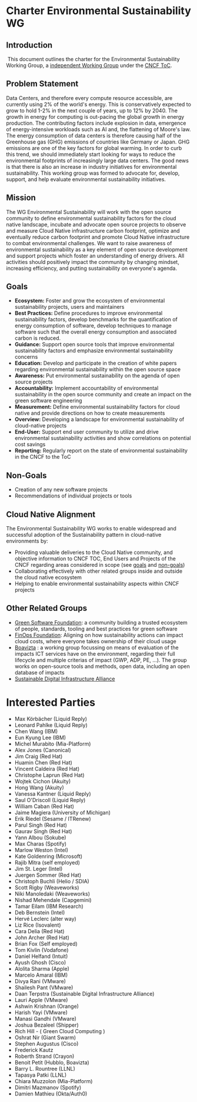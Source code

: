 # Charter Environmental Sustainability WG
## Introduction
​​
This document outlines the charter for the Environmental Sustainability Working Group, a [independent Working Group](https://github.com/cncf/toc/blob/main/tags/cncf-tags.md) under the [CNCF ToC](https://github.com/cncf/toc).

## Problem Statement

Data Centers, and therefore every compute resource accessible, are currently using 2% of the world's energy. This is conservatively expected to grow to hold 1-2% in the next couple of years, up to 12% by 2040. The growth in energy for computing is out-pacing the global growth in energy production. The contributing factors include explosion in data, emergence of energy-intensive workloads such as AI and, the flattening of Moore's law. The energy consumption of data centers is therefore causing half of the Greenhouse gas (GHG) emissions of countries like Germany or Japan. GHG emissions are one of the key factors for global warming. In order to curb this trend, we should immediately start looking for ways to reduce the environmental footprints of increasingly large data centers. The good news is that there is also an increase in industry initiatives for environmental sustainability. This working group was formed to advocate for, develop, support, and help evaluate environmental sustainability initiatives.

## Mission

The WG Environmental Sustainability will work with the open source community to define environmental sustainability factors for the cloud native landscape, incubate and advocate open source projects to observe and measure Cloud Native infrastructure carbon footprint, optimize and eventually reduce carbon footprint and promote Cloud Native infrastructure to combat environmental challenges. We want to raise awareness of environmental sustainability as a key element of open source development and support projects which foster an understanding of energy drivers. All activities should positively impact the community by changing mindset, increasing efficiency, and putting sustainability on everyone's agenda.

## Goals

- **Ecosystem:** Foster and grow the ecosystem of environmental sustainability projects, users and maintainers
- **Best Practices:** Define procedures to improve environmental sustainability factors, develop benchmarks for the quantification of energy consumption of software, develop techniques to manage software such that the overall energy consumption and associated carbon is reduced.
- **Guidance:** Support open source tools that improve environmental sustainability factors and emphasize environmental sustainability concerns
- **Education:** Develop and participate in the creation of white papers regarding environmental sustainability within the open source space
- **Awareness:** Put environmental sustainability on the agenda of open source projects
- **Accountability:** Implement accountability of environmental sustainability in the open source community and create an impact on the green software engineering
- **Measurement:** Define environmental sustainability factors for cloud native and provide directions on how to create measurements
- **Overview:** Developing a landscape for environmental sustainability of cloud-native projects
- **End-User:** Support end user community to utilize and drive environmental sustainability activities and show correlations on potential cost savings
- **Reporting:** Regularly report  on the state of environmental sustainability in the CNCF to the ToC


## Non-Goals

- Creation of any new software projects
- Recommendations of individual projects or tools


## Cloud Native Alignment
The Environmental Sustainability WG works to enable widespread and successful adoption of the Sustainability pattern in cloud-native environments by:

- Providing valuable deliveries to the Cloud Native community, and objective information to CNCF TOC, End Users and Projects of the CNCF regarding areas considered in scope (see [goals](#goals) and [non-goals](#non-goals))
- Collaborating effectively with other related groups inside and outside the cloud native ecosystem
- Helping to enable environmental sustainability aspects within CNCF projects

## Other Related Groups
- [Green Software Foundation](https://greensoftware.foundation/): a community building a trusted ecosystem of people, standards, tooling and best practices for green software
- [FinOps Foundation](https://www.finops.org/introduction/what-is-finops/): Aligning on how sustainability actions can impact cloud costs, where everyone takes ownership of their cloud usage 
- [Boavizta](https://boavizta.org/en) : a working group focussing on means of evaluation of the impacts ICT services have on the environment, regarding their full lifecycle and multiple criterias of impact (GWP, ADP, PE, …). The group works on open-source tools and methods, open data, including an open database of impacts
- [Sustainable Digital Infrastructure Alliance](https://sdialliance.org/)

# Interested Parties

- Max Körbächer (Liquid Reply)
- Leonard Pahlke (Liquid Reply)
- Chen Wang (IBM)
- Eun Kyung Lee (IBM)
- Michel Murabito (Mia-Platform)
- Alex Jones (Canonical)
- Jim Craig (Red Hat)
- Huamin Chen (Red Hat)
- Vincent Caldeira (Red Hat)
- Christophe Laprun (Red Hat)
- Wojtek Cichon	 (Akuity)
- Hong Wang (Akuity)
- Vanessa Kantner (Liquid Reply)
- Saul O'Driscoll	 (Liquid Reply)
- William Caban	 (Red Hat)
- Jaime Magiera (University of Michigan)
- Erik Riedel (Sesame / ITRenew)
- Parul Singh (Red Hat)
- Gaurav Singh (Red Hat)
- Yann Albou (Sokube)
- Max Charas (Spotify)
- Marlow Weston (Intel)
- Kate Goldenring (Microsoft)
- Rajib Mitra (self employed)
- Jim St. Leger (Intel)
- Juergen Sommer (Red Hat)
- Christoph Buchli (Helio / SDIA)
- Scott Rigby (Weaveworks)
- Niki Manoledaki (Weaveworks)
- Nishad Mehendale (Capgemini)
- Tamar Eilam (IBM Research)
- Deb Bernstein (Intel)
- Hervé Leclerc (alter way)
- Liz Rice (Isovalent)
- Cara Delia (Red Hat)
- John Archer (Red Hat)
- Brian Fox (Self employed)
- Tom Kivlin (Vodafone)
- Daniel Helfand (Intuit)
- Ayush Ghosh (Cisco)
- Alolita Sharma (Apple)
- Marcelo Amaral (IBM)
- Divya Rani (VMware)
- Shailesh Pant (VMware)
- Daan Terpstra (Sustainable Digital Infrastructure Alliance)
- Lauri Apple (VMware)
- Ashwin Krishnan (Orange)
- Harish Yayi (VMware)
- Manasi Gandhi (VMware)
- Joshua Bezaleel (Shipper)
- Rich Hill - ( Green Cloud Computing ) 
- Oshrat Nir (Giant Swarm)
- Stephen Augustus (Cisco)
- Frederick Kautz
- Roberth Strand (Crayon)
- Benoit Petit (Hubblo, Boavizta)
- Barry L. Rountree (LLNL)
- Tapasya Patki (LLNL)
- Chiara Muzzolon (Mia-Platform)
- Dimitri Mazmanov (Spotify)
- Damien Mathieu (Okta/Auth0)
